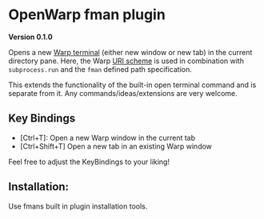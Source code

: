 # OpenWarp fman plugin

**Version 0.1.0**

Opens a new [Warp terminal](https://www.warp.dev/)
(either new window or new tab) 
in the current directory pane.
Here, the Warp [URI scheme](https://docs.warp.dev/features/uri-scheme#how-to-use-it)
is used in combination with `subprocess.run` and the `fman` defined path specification.

This extends the functionality of the built-in open terminal command and is separate from it.
Any commands/ideas/extensions are very welcome.

## Key Bindings
* [Ctrl+T]: Open a new Warp window in the current tab
* [Ctrl+Shift+T] Open a new tab in an existing Warp window

Feel free to adjust the KeyBindings to your liking!

## Installation:
Use fmans built in plugin installation tools.

